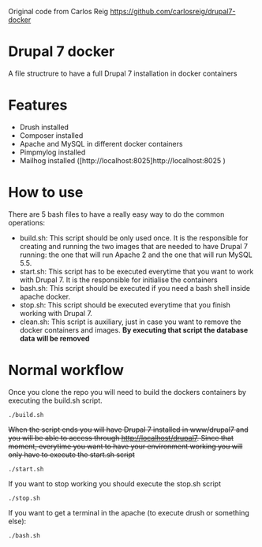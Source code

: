 Original code from Carlos Reig https://github.com/carlosreig/drupal7-docker

# Drupal 7 docker
A file structrure to have a full Drupal 7 installation in docker containers

Features
========
  - Drush installed
  - Composer installed
  - Apache and MySQL in different docker containers
  - Pimpmylog installed
  - Mailhog installed ([http://localhost:8025]http://localhost:8025 )
  
How to use
=========

There are 5 bash files to have a really easy way to do the common operations:
  - build.sh: This script should be only used once. It is the responsible for creating and running the two images that are needed to have Drupal 7 running: the one that will run Apache 2 and the one that will run MySQL 5.5.
  - start.sh: This script has to be executed everytime that you want to work with Drupal 7. It is the responsible for initialise the containers
  - bash.sh: This script should be executed if you need a bash shell inside apache docker.
  - stop.sh: This script should be executed everytime that you finish working with Drupal 7.
  - clean.sh: This script is auxiliary, just in case you want to remove the docker containers and images. **By executing that script the database data will be removed**
  
Normal workflow
=======

Once you clone the repo you will need to build the dockers containers by executing the build.sh script.

``./build.sh``

~~When the script ends you will have Drupal 7 installed in www/drupal7 and you will be able to access through [http://localhost/drupal7](http://localhost/drupal7).
Since that moment, everytime you want to have your environment working you will only have to execute the start.sh script~~

``./start.sh``

If you want to stop working you should execute the stop.sh script

``./stop.sh``

If you want to get a terminal in the apache (to execute drush or something else):

``./bash.sh``
